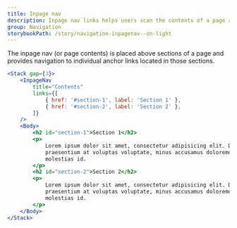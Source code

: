 ```yaml
---
title: Inpage nav
description: Inpage nav links helps users scan the contents of a page and navigate to different sections of the page.
group: Navigation
storybookPath: /story/navigation-inpagenav--on-light
---
```


The inpage nav (or page contents) is placed above sections of a page and provides navigation to individual anchor links located in those sections.

```jsx live
<Stack gap={3}>
	<InpageNav
		title="Contents"
		links={[
			{ href: '#section-1', label: 'Section 1' },
			{ href: '#section-2', label: 'Section 2' },
		]}
	/>
	<Body>
		<h2 id="section-1">Section 1</h2>
		<p>
			Lorem ipsum dolor sit amet, consectetur adipisicing elit. Debitis
			praesentium at voluptas voluptate, minus accusamus doloremque repellat
			molestias id.
		</p>
		<h2 id="section-2">Section 2</h2>
		<p>
			Lorem ipsum dolor sit amet, consectetur adipisicing elit. Debitis
			praesentium at voluptas voluptate, minus accusamus doloremque repellat
			molestias id.
		</p>
	</Body>
</Stack>
```
